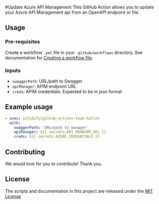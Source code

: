 #Update Azure API Management
This GitHub Action allows you to update your Azure API Management api from an OpenAPI endpoint or file. 

## Usage

### Pre-requisites
Create a workflow `.yml` file in your `.github/workflows` directory. See documentation for [Creating a workflow file](https://help.github.com/en/articles/configuring-a-workflow#creating-a-workflow-file).

### Inputs
- `swaggerPath`: URL/path to Swagger
- `apiManager`: APIM endpoint URL
- `creds`: APIM credentials. Expexted to be in json format

## Example usage
```yaml
- uses: solidify/github-actions-team-hallon
  with:
    swaggerPath: 'URL/path to Swagger'
    apiManager: ${{ secrets.API_MANAGER_URL }}
    creds: ${{ secrets.AZURE_CREDENTIALS }}
```

## Contributing
We would love for you to contribute! Thank you.

## License
The scripts and documentation in this project are released under the [MIT License](LICENSE)
